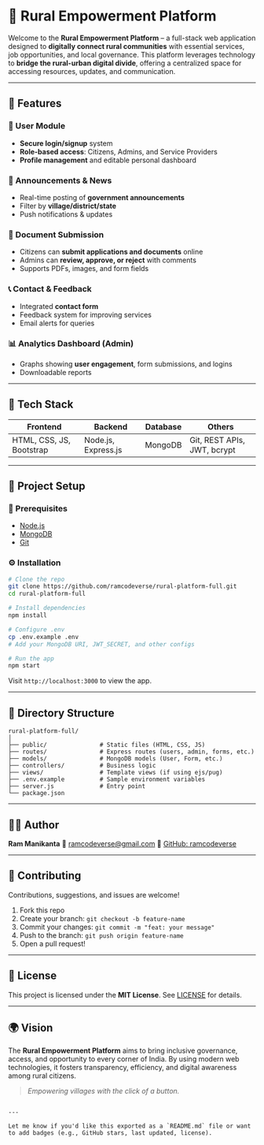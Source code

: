 # 🌾 Rural Empowerment Platform

Welcome to the **Rural Empowerment Platform** – a full-stack web application designed to **digitally connect rural communities** with essential services, job opportunities, and local governance. This platform leverages technology to **bridge the rural-urban digital divide**, offering a centralized space for accessing resources, updates, and communication.

---

## 🚀 Features

### 👤 User Module
- **Secure login/signup** system
- **Role-based access**: Citizens, Admins, and Service Providers
- **Profile management** and editable personal dashboard

### 📢 Announcements & News
- Real-time posting of **government announcements**
- Filter by **village/district/state**
- Push notifications & updates

### 📄 Document Submission
- Citizens can **submit applications and documents** online
- Admins can **review, approve, or reject** with comments
- Supports PDFs, images, and form fields

### 📞 Contact & Feedback
- Integrated **contact form**
- Feedback system for improving services
- Email alerts for queries

### 📊 Analytics Dashboard (Admin)
- Graphs showing **user engagement**, form submissions, and logins
- Downloadable reports

---

## 🧰 Tech Stack

| Frontend | Backend | Database | Others |
|---------|---------|----------|--------|
| HTML, CSS, JS, Bootstrap | Node.js, Express.js | MongoDB | Git, REST APIs, JWT, bcrypt |

---

## 🔧 Project Setup

### 🔗 Prerequisites
- [Node.js](https://nodejs.org/en/)
- [MongoDB](https://www.mongodb.com/)
- [Git](https://git-scm.com/)

### ⚙️ Installation

```bash
# Clone the repo
git clone https://github.com/ramcodeverse/rural-platform-full.git
cd rural-platform-full

# Install dependencies
npm install

# Configure .env
cp .env.example .env
# Add your MongoDB URI, JWT_SECRET, and other configs

# Run the app
npm start
````

Visit `http://localhost:3000` to view the app.

---

## 📁 Directory Structure

```
rural-platform-full/
│
├── public/               # Static files (HTML, CSS, JS)
├── routes/               # Express routes (users, admin, forms, etc.)
├── models/               # MongoDB models (User, Form, etc.)
├── controllers/          # Business logic
├── views/                # Template views (if using ejs/pug)
├── .env.example          # Sample environment variables
├── server.js             # Entry point
└── package.json
```

---

## 👨‍💻 Author

**Ram Manikanta**
📧 [ramcodeverse@gmail.com](mailto:ramcodeverse@gmail.com)
🐙 [GitHub: ramcodeverse](https://github.com/ramcodeverse)

---

## 🤝 Contributing

Contributions, suggestions, and issues are welcome!

1. Fork this repo
2. Create your branch: `git checkout -b feature-name`
3. Commit your changes: `git commit -m "feat: your message"`
4. Push to the branch: `git push origin feature-name`
5. Open a pull request!

---

## 📜 License

This project is licensed under the **MIT License**. See [LICENSE](LICENSE) for details.

---

## 🌍 Vision

The **Rural Empowerment Platform** aims to bring inclusive governance, access, and opportunity to every corner of India. By using modern web technologies, it fosters transparency, efficiency, and digital awareness among rural citizens.

> *Empowering villages with the click of a button.*

```

---

Let me know if you'd like this exported as a `README.md` file or want to add badges (e.g., GitHub stars, last updated, license).
```
